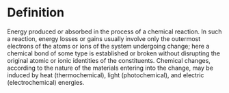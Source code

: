 # Definition

Energy produced or absorbed in the process of a chemical reaction. In
such a reaction, energy losses or gains usually involve only the
outermost electrons of the atoms or ions of the system undergoing
change; here a chemical bond of some type is established or broken
without disrupting the original atomic or ionic identities of the
constituents. Chemical changes, according to the nature of the materials
entering into the change, may be induced by heat (thermochemical), light
(photochemical), and electric (electrochemical) energies.
